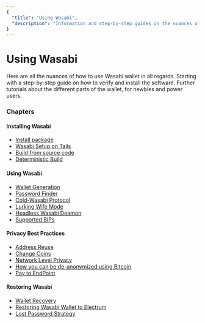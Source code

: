 ```yaml
---
{
  "title": "Using Wasabi",
  "description": "Information and step-by-step guides on the nuances of how to use Wasabi. This is the Wasabi documentation, an archive of knowledge about the open-source, non-custodial and privacy-focused Bitcoin wallet for desktop."
}
---
```


# Using Wasabi

Here are all the nuances of how to use Wasabi wallet in all regards.
Starting with a step-by-step guide on how to verify and install the software.
Further tutorials about the different parts of the wallet, for newbies and power users.

### Chapters

#### Installing Wasabi
- [Install package](/using-wasabi/InstallPackage.md)
- [Wasabi Setup on Tails](/using-wasabi/WasabiSetupTails.md)
- [Build from source code](/using-wasabi/BuildSource.md)
- [Deterministic Build](/using-wasabi/DeterministicBuild.md)
#### Using Wasabi
- [Wallet Generation](/using-wasabi/WalletGeneration.md)
- [Password Finder](/using-wasabi/PasswordFinder.md)
- [Cold-Wasabi Protocol](/using-wasabi/ColdWasabi.md)
- [Lurking Wife Mode](/using-wasabi/LurkingWifeMode.md)
- [Headless Wasabi Deamon](/using-wasabi/Daemon.md)
- [Supported BIPs](/using-wasabi/BIPs.md)
#### Privacy Best Practices
- [Address Reuse](/using-wasabi/AddressReuse.md)
- [Change Coins](/using-wasabi/ChangeCoins.md)
- [Network Level Privacy](/using-wasabi/NetworkLevelPrivacy.md)
- [How you can be de-anonymized using Bitcoin](/using-wasabi/Deanonimization.md)
- [Pay to EndPoint](/using-wasabi/PayToEndPoint.md)
#### Restoring Wasabi
- [Wallet Recovery](/using-wasabi/WalletRecovery.md)
- [Restoring Wasabi Wallet to Electrum](/using-wasabi/RestoreElectrum.md)
- [Lost Password Strategy](/using-wasabi/LostPassword.md)

